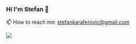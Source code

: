 ### Hi I'm Stefan 👋

📫 How to reach me: [stefankaraferovic@gmail.com](stefankaraferovic@gmail.com)

![](https://www.flaticon.com/free-icon/javascript_919828?term=javascript%20logo&page=1&position=1<Code>-<JavaScript>-informational?style=flat&logo=<LOGO_NAME>&logoColor=white&color=2bbc8a)

<!--
**stefank-29/stefank-29** is a ✨ _special_ ✨ repository because its `README.md` (this file) appears on your GitHub profile.

Here are some ideas to get you started:

- 🔭 I’m currently working on ...
- 🌱 I’m currently learning ...
- 👯 I’m looking to collaborate on ...
- 🤔 I’m looking for help with ...
- 💬 Ask me about ...
- 📫 How to reach me: ...
- 😄 Pronouns: ...
- ⚡ Fun fact: ...
-->
